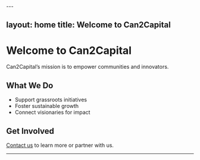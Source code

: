 <link rel="stylesheet" href="/assets/css/custom.css">---

layout: home
title: Welcome to Can2Capital
---

# Welcome to Can2Capital

Can2Capital’s mission is to empower communities and innovators.

## What We Do

- Support grassroots initiatives
- Foster sustainable growth
- Connect visionaries for impact

## Get Involved

[Contact us](mailto:info@can2capital.org) to learn more or partner with us.

---

<!-- This line ensures the custom CSS is loaded if your theme setup allows -->
<link rel="stylesheet" href="/assets/css/custom.css">
